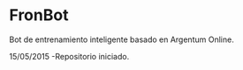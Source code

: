 # FronBot
Bot de entrenamiento inteligente basado en Argentum Online.

15/05/2015
-Repositorio iniciado.
